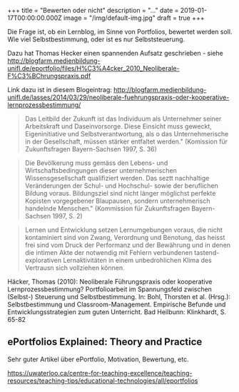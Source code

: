 +++
title = "Bewerten oder nicht"
description = "..."
date = 2019-01-17T00:00:00.000Z
image = "/img/default-img.jpg"
draft = true
+++

Die Frage ist, ob ein Lernblog, im Sinne von Portfolios, bewertet werden soll. Wie viel Selbstbestimmung, oder ist es nur Selbststeuerung.

Dazu hat Thomas Hecker einen spannenden Aufsatz geschrieben - siehe http://blogfarm.medienbildung-unifl.de/eportfolio/files/H%C3%A4cker_2010_Neoliberale-F%C3%BChrungspraxis.pdf

Link dazu ist in diesem Blogeintrag: http://blogfarm.medienbildung-unifl.de/lasses/2014/03/29/neoliberale-fuehrungspraxis-oder-kooperative-lernprozessbestimmung/


> Das Leitbild der Zukunft ist das Individuum als Unternehmer seiner Arbeitskraft und Daseinvorsorge. Diese Einsicht muss geweckt, Eigeninitiative und Selbstverantwortung, als o das Unternehmerische  in der Gesellschaft, müssen stärker entfaltet werden." (Komission für Zukunftsfragen Bayern-Sachsen 1997, S. 36)

> Die Bevölkerung muss gemäss den Lebens- und Wirtschaftsbedingungen dieser unternehmerischen Wissensgesellschaft qualifiziert werden. Das seztt nachhaltige Veränderungen der Schul- und Hochschul- sowie der beruflichen Bildung voraus. Bildungsziel sind nicht länger möglichst perfekte Kopisten vorgegebener Blaupausen, sondern unternehmerisch handelnde Menschen." (Kommission für Zukunftsfragen Bayern-Sachsen 1997, S. 2)

> Lernen und Entwicklung setzen Lernumgebungen voraus, die nicht kontaminiert sind von Zwang, Verordnung und Benotung, das heisst frei sind vom Druck der Performanz und der Bewährung und in denen die intimen Akte der notwendig mit Fehlern verbundenen tastend-explorativen Lernaktivitäten in einem unbedrohlichen Klima des Vertrausn sich vollziehen können.

Häcker, Thomas (2010): Neoliberale Führungspraxis oder kooperative Lernprozessbestimmung? Portfolioarbeit im Spannungsfeld zwischen (Selbst-) Steuerung und Selbstbestimmung. In: Bohl, Thorsten et al. (Hrsg.): Selbstbestimmung und Classroom-Management. Empirische Befunde und Entwicklungsstrategien zum guten Unterricht. Bad Heilbunn: Klinkhardt, S. 65-82


## ePortfolios Explained: Theory and Practice

Sehr guter Artikel über ePortfolio, Motivation, Bewertung, etc.

https://uwaterloo.ca/centre-for-teaching-excellence/teaching-resources/teaching-tips/educational-technologies/all/eportfolios

